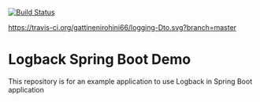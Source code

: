 [![Build Status](https://travis-ci.org/gattinenirohini66/logging-Dto.svg?branch=master)](https://travis-ci.org/gattinenirohini66/logging-Dto)


https://travis-ci.org/gattinenirohini66/logging-Dto.svg?branch=master
# Logback Spring Boot Demo
This repository is for an example application to use Logback in Spring Boot application
